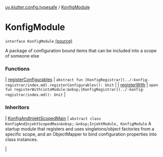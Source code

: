 [uy.klutter.config.typesafe](../index.md) / [KonfigModule](.)


# KonfigModule

`interface KonfigModule` [(source)](https://github.com/kohesive/klutter/blob/master/config-typesafe-jdk6/src/main/kotlin/uy/klutter/config/typesafe/InjektConfig.kt#L109)

A package of configuration bound items that can be included into a scope of someone else




### Functions


| [registerConfigurables](register-configurables.md) | `abstract fun [KonfigRegistrar](../-konfig-registrar/index.md).registerConfigurables(): Unit` |
| [registerWith](register-with.md) | `open fun registerWith(intoModule:&nbsp;[KonfigRegistrar](../-konfig-registrar/index.md)): Unit` |


### Inheritors


| [KonfigAndInjektScopedMain](../-konfig-and-injekt-scoped-main/index.md) | `abstract class KonfigAndInjektScopedMain&nbsp;:&nbsp;InjektModule, KonfigModule`
A startup module that registers and uses singletons/object factories from a specific scope,
and an ObjectMapper to bind configuration properties into class instances.

 |

